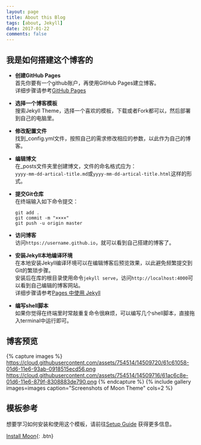 ```yaml
---
layout: page
title: About this Blog
tags: [about, Jekyll]
date: 2017-01-22
comments: false
---
```

    

## 我是如何搭建这个博客的

* **创建GitHub Pages**    
首先你要有一个github账户，再使用GitHub Pages建立博客。   
详细步骤请参考[GitHub Pages](https://pages.github.com) 

* **选择一个博客模板**  
搜索Jekyll Theme，选择一个喜欢的模板，下载或者Fork都可以，然后部署到自己的电脑里。  

* **修改配置文件**  
找到_config.yml文件，按照自己的需求修改相应的参数，以此作为自己的博客。 

* **编辑博文**    
在_posts文件夹里创建博文，文件的命名格式应为：  
`yyyy-mm-dd-artical-title.md`或`yyyy-mm-dd-artical-title.html`这样的形式。

* **提交Git仓库**  
在终端输入如下命令提交： 

	`git add .`  
	`git commit -m "××××"`  
	`git push -u origin master`  

* **访问博客**  
访问`https://username.github.io`，就可以看到自己搭建的博客了。

* **安装Jekyll本地编译环境**  
在本地安装Jekyll编译环境可以在编辑博客后预览效果，以此避免频繁提交到Git的繁琐步骤。  
安装后在库的根目录使用命令`jekyll serve`，访问`http://localhost:4000`可以看到自己编辑的博客网站。  
详细步骤请参考[Pages 中使用 Jekyll](http://wiki.jikexueyuan.com/project/github-pages-basics/jekyll-page.html)

* **编写shell脚本**  
如果你觉得在终端里时常敲重复命令很麻烦，可以编写几个shell脚本，直接拖入terminal中运行即可。

## 博客预览

{% capture images %}
    https://cloud.githubusercontent.com/assets/754514/14509720/61c61058-01d6-11e6-93ab-0918515ecd56.png
    https://cloud.githubusercontent.com/assets/754514/14509716/61ac6c8e-01d6-11e6-879f-8308883de790.png
{% endcapture %}
{% include gallery images=images caption="Screenshots of Moon Theme" cols=2 %}


## 模板参考

想要学习如何安装和使用这个模板，请前往[Setup Guide](http://taylantatli.me/Moon/moon-theme/) 获得更多信息。
      
[Install Moon](https://github.com/TaylanTatli/Moon){: .btn}

